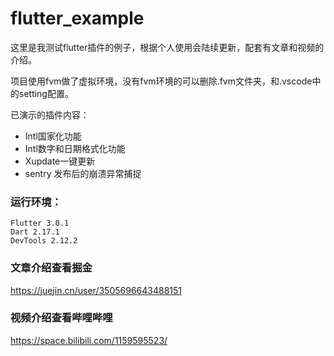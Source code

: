 # flutter_example

这里是我测试flutter插件的例子，根据个人使用会陆续更新，配套有文章和视频的介绍。

项目使用fvm做了虚拟环境，没有fvm环境的可以删除.fvm文件夹，和.vscode中的setting配置。

已演示的插件内容：
- Intl国家化功能
- Intl数字和日期格式化功能
- Xupdate一键更新
- sentry 发布后的崩溃异常捕捉


### 运行环境：
```
Flutter 3.0.1
Dart 2.17.1
DevTools 2.12.2
```

### 文章介绍查看掘金
https://juejin.cn/user/3505696643488151

### 视频介绍查看哔哩哔哩
https://space.bilibili.com/1159595523/
